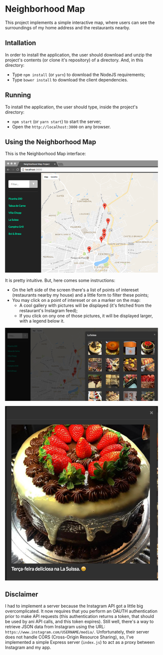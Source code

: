 # Neighborhood Map #

This project implements a simple interactive map, where users can see the 
surroundings of my home address and the restaurants nearby.

## Intallation ##

In order to install the application, the user should download and unzip the 
project's contents (or clone it's repository) of a directory. And, in this 
directory:

- Type `npm install` (or `yarn`) to download the NodeJS requirements;
- Type `bower install` to download the client dependencies.

## Running ##

To install the application, the user should type, inside the project's 
directory:

- `npm start` (or `yarn start`) to start the server;
- Open the `http://localhost:3000` on any browser.

## Using the Neighborhood Map ##

This is the Neighborhood Map interface:

![Main Interface](https://raw.githubusercontent.com/brunogamacatao/neighborhood_map/master/screenshots/main.png "Main Interface")

It is pretty intuitive. But, here comes some instructions:

- On the left side of the screen there's a list of points of intereset 
  (restaurants nearby my house) and a little form to filter these points;
- You may click on a point of intereset or on a marker on the map:
  - A cool gallery with pictures will be displayed (it's fetched from the 
  restaurant's Instagram feed);
  - If you click on ony one of those pictures, it will be displayed larger, with
  a legend below it.

![Pictures Gallery](https://github.com/brunogamacatao/neighborhood_map/blob/master/screenshots/gallery.png?raw=true "Pictures Gallery")

![Picture Detail](https://github.com/brunogamacatao/neighborhood_map/blob/master/screenshots/detail.png?raw=true "Picture Detail")


## Disclaimer ##

I had to implement a server because the Instagram API got a little big 
overcomplicated. It now requires that you perform an OAUTH authentication prior
to make API requests (this authentication returns a token, that should be used 
by ani API calls, and this token expires). Still well, there's a way to retrieve
JSON data from Instagram using the URL: `https://www.instagram.com/USERNAME/media/`.
Unfortunately, their server does not handle CORS (Cross-Origin Resource Sharing),
so, I've implemented a simple Express server (`index.js`) to act as a proxy 
between Instagram and my app.